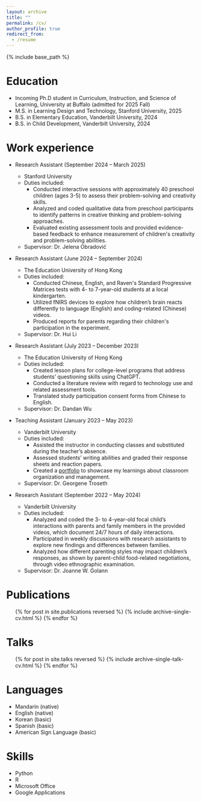```yaml
---
layout: archive
title: ""
permalink: /cv/
author_profile: true
redirect_from:
  - /resume
---
```


{% include base_path %}

Education
======
* Incoming Ph.D student in Curriculum, Instruction, and Science of Learning, University at Buffalo (admitted for 2025 Fall)
* M.S. in Learning Design and Technology, Stanford University, 2025
* B.S. in Elementary Education, Vanderbilt University, 2024
* B.S. in Child Development, Vanderbilt University, 2024

Work experience
======
* Research Assistant (September 2024 – March 2025)
  * Stanford University
  * Duties included: 
    * Conducted interactive sessions with approximately 40 preschool children (ages 3-5) to assess their problem-solving and creativity skills.
    * Analyzed and coded qualitative data from preschool participants to identify patterns in creative thinking and problem-solving approaches.
    * Evaluated existing assessment tools and provided evidence-based feedback to enhance measurement of children's creativity and problem-solving abilities.
  * Supervisor: Dr. Jelena Obradović

* Research Assistant (June 2024 – September 2024)
  * The Education University of Hong Kong
  * Duties included: 
    * Conducted Chinese, English, and Raven's Standard Progressive Matrices tests with 4- to 7-year-old students at a local kindergarten.
    * Utilized fNIRS devices to explore how children’s brain reacts differently to language (English) and coding-related (Chinese) videos. 
    * Produced reports for parents regarding their children's participation in the experiment.
  * Supervisor: Dr. Hui Li

* Research Assistant (July 2023 – December 2023)
  * The Education University of Hong Kong
  * Duties included: 
    * Created lesson plans for college-level programs that address students’ questioning skills using ChatGPT.
    * Conducted a literature review with regard to technology use and related assessment tools. 
    * Translated study participation consent forms from Chinese to English.
  * Supervisor: Dr. Dandan Wu

* Teaching Assistant (January 2023 – May 2023)
  * Vanderbilt University
  * Duties included: 
    * Assisted the instructor in conducting classes and substituted during the teacher’s absence.
    * Assessed students’ writing abilities and graded their response sheets and reaction papers.
    * Created a [portfolio](https://drive.google.com/file/d/1B-pQhZU-HjGqh-KML01TkX-CRJCVgRho/view) to showcase my learnings about classroom organization and management.
  * Supervisor: Dr. Georgene Troseth

* Research Assistant (September 2022 – May 2024)
  * Vanderbilt University
  * Duties included: 
    * Analyzed and coded the 3- to 4-year-old focal child’s interactions with parents and family members in the provided videos, which document 24/7 hours of daily interactions. 
    * Participated in weekly discussions with research assistants to explore new findings and differences between families.  
    * Analyzed how different parenting styles may impact children’s responses, as shown by parent-child food-related negotiations, through video ethnographic examination. 
  * Supervisor: Dr. Joanne W. Golann

Publications
======
  <ul>{% for post in site.publications reversed %}
    {% include archive-single-cv.html %}
  {% endfor %}</ul>
  
Talks
======
  <ul>{% for post in site.talks reversed %}
    {% include archive-single-talk-cv.html  %}
  {% endfor %}</ul>
  
Languages
======
* Mandarin (native)
* English (native)
* Korean (basic)
* Spanish (basic)
* American Sign Language (basic)

Skills
======
* Python
* R
* Microsoft Office
* Google Applications
